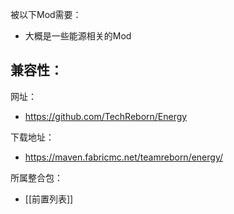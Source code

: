 被以下Mod需要：
- 大概是一些能源相关的Mod

兼容性：
- 

网址：
- https://github.com/TechReborn/Energy

下载地址：
- https://maven.fabricmc.net/teamreborn/energy/

所属整合包：
- [[前置列表]]